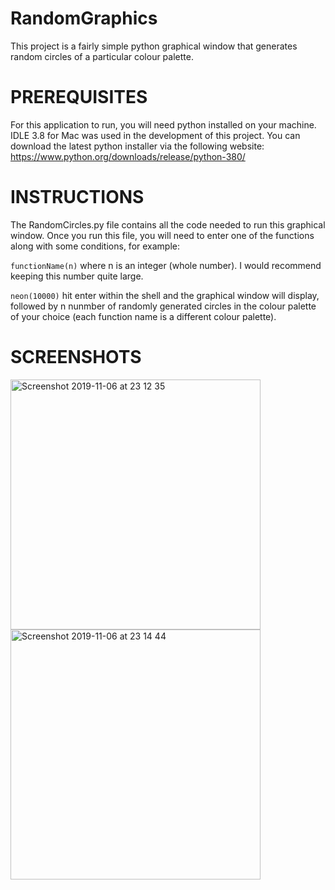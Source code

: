 # RandomGraphics
This project is a fairly simple python graphical window that generates random circles of a particular colour palette.

# PREREQUISITES
For this application to run, you will need python installed on your machine. IDLE 3.8 for Mac was used in the development of this project. 
You can download the latest python installer via the following website: https://www.python.org/downloads/release/python-380/

# INSTRUCTIONS
The RandomCircles.py file contains all the code needed to run this graphical window. Once you run this file, you will need to enter one of the functions along with some conditions, for example:

`functionName(n)` where n is an integer (whole number). 
I would recommend keeping this number quite large.

`neon(10000)` hit enter within the shell and the graphical window will display, followed by n nunmber of randomly generated circles in the colour palette of your choice (each function name is a different colour palette).

# SCREENSHOTS

<img width="400" alt="Screenshot 2019-11-06 at 23 12 35" src="https://user-images.githubusercontent.com/8673218/68346050-01754a80-00eb-11ea-85f5-07469a0db8c7.png">

<img width="400" alt="Screenshot 2019-11-06 at 23 14 44" src="https://user-images.githubusercontent.com/8673218/68346135-3f726e80-00eb-11ea-9de1-e3073458a386.png">
